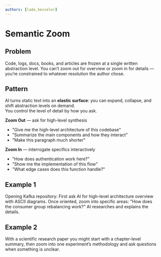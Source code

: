 ```yaml
---
authors: [lada_kesseler]
---
```


# Semantic Zoom

## Problem
Code, logs, docs, books, and articles are frozen at a single written abstraction level. You can’t zoom out for overview or zoom in for details — you’re constrained to whatever resolution the author chose.

## Pattern
AI turns static text into an **elastic surface**: you can expand, collapse, and shift abstraction levels on demand.  
You control the level of detail by how you ask.

**Zoom Out** — ask for high-level synthesis
- "Give me the high-level architecture of this codebase"
- "Summarize the main components and how they interact"
- "Make this paragraph much shorter"

**Zoom In** — interrogate specifics interactively
- "How does authentication work here?"
- "Show me the implementation of this flow"
- "What edge cases does this function handle?"


## Example 1
Opening Kafka repository: First ask AI for high-level architecture overview with ASCII diagrams. Once oriented, zoom into specific areas: "How does the consumer group rebalancing work?" AI researches and explains the details.

## Example 2
With a scientific research paper you might start with a chapter-level summary, then zoom into one experiment’s methodology and ask questions when something is unclear.
